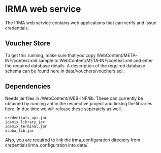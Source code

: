 IRMA web service
================

The IRMA web service contains web applications that can verify and issue credentials.

Voucher Store
-------------

To get this running, make sure that you copy WebContent/META-INF/context.xml.sample to WebContent/META-INF/context.xml and enter the required database details. A description of the required database schema can be found here in data/vouchers/vouchers.sql.

Dependencies
------------

Needs jar files in /WebContent/WEB-INF/lib. These can currently be obtained by running ant in the respective project and linking the libraries here. In due time we will release these seperately as well.

	credentials_api.jar
	idemix_library.jar
	idemix_terminal.jar
	scuba_lib.jar

Also, you are required to link the irma_configuration directory from credentials/irma_configuration into data/.
